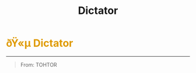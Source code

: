 ﻿---
lang: en-US
title: Dictator
prev: Copycat
next: Guardian
---
# <font color="#df9b00">ðŸ«µ <b>Dictator</b></font> <Badge text="Power" type="tip" vertical="middle"/>
---

> From: TOHTOR


